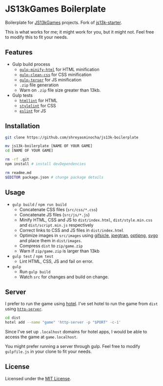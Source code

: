 # JS13kGames Boilerplate

Boilerplate for [JS13kGames](https://js13kgames.com) projects. Fork of [js13k-starter](https://github.com/aymanfarhat/js13k-starter).

This is what works for me; it might work for you, but it might not. Feel free to modify this to fit your needs.

## Features

- Gulp build process
    - [`gulp-minify-html`](https://npmjs.com/package/gulp-minify-html) for HTML minification
    - [`gulp-clean-css`](https://npmjs.com/package/gulp-clean-css) for CSS minification
    - [`gulp-terser`](https://npmjs.com/package/gulp-terser) for JS minification
    - `.zip` file generation
    - Warn on `.zip` file size greater than 13kb.
- Gulp tests
    - [`htmllint`](https://htmllint.github.io) for HTML
    - [`stylelint`](https://stylelint.io) for CSS
    - [`eslint`](https://eslint.org) for JS

## Installation

```sh
git clone https://github.com/shreyasminocha/js13k-boilerplate

mv js13k-boilerplate [NAME OF YOUR GAME]
cd [NAME OF YOUR GAME]

rm -rf .git
npm install # install devDependencies

rm readme.md
$EDITOR package.json # change package details
```

## Usage

- `gulp build` / `npm run build`
    - Concatenate CSS files (`src/css/*.css`)
    - Concatenate JS files (`src/js/*.js`)
    - Minify HTML, CSS and JS to `dist/index.html`, `dist/style.min.css` and `dist/script.min.js` respectively
    - Correct links to CSS and JS files in `dist/index.html`
    - Optimize images in `src/images` using [gifsicle](https://github.com/imagemin/imagemin-gifsicle), [jpegtran](https://github.com/imagemin/imagemin-jpegtran), [optipng](https://github.com/imagemin/imagemin-optipng), [svgo](https://github.com/imagemin/imagemin-svgo) and place them in `dist/images`.
    - Compress `dist` to `zip/game.zip`
    - Warn if `zip/game.zip` is larger than 13kb
- `gulp test` / `npm test`
    - Lint HTML, CSS, JS and fail on error.
- `gulp`
    - Run `gulp build`
    - Watch `src` for changes and build on change.

## Server

I prefer to run the game using [hotel](https://github.com/typicode/hotel). I've set hotel to run the game from `dist` using [`http-server`](https://www.npmjs.com/package/http-server).

```sh
cd dist
hotel add --name "game" 'http-server -p "$PORT" -c-1'
```

Since I've set up `.localhost` domains for hotel apps, I would be able to access the game at `game.localhost`.

You might prefer running a server through gulp. Feel free to modify `gulpfile.js` in your clone to fit your needs.

## License

Licensed under the [MIT License](https://shreyas.mit-license.org).
